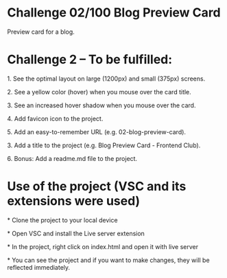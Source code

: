 # Challenge 02/100 Blog Preview Card

<p>Preview card for a blog.</p>

# Challenge 2 – To be fulfilled:
<p>1. See the optimal layout on large (1200px) and small (375px) screens.</p>
<p>2. See a yellow color (hover) when you mouse over the card title.</p>
<p>3. See an increased hover shadow when you mouse over the card.</p>
<p>4. Add favicon icon to the project.</p>
<p>5. Add an easy-to-remember URL (e.g. 02-blog-preview-card).</p>
<p>3. Add a title to the project (e.g. Blog Preview Card - Frontend Club).</p>
<p>6. Bonus: Add a readme.md file to the project.</p>

# Use of the project (VSC and its extensions were used)
<p>* Clone the project to your local device</p>
<p>* Open VSC and install the Live server extension</p>
<p>* In the project, right click on index.html and open it with live server</p>
<p>* You can see the project and if you want to make changes, they will be reflected immediately.</p>